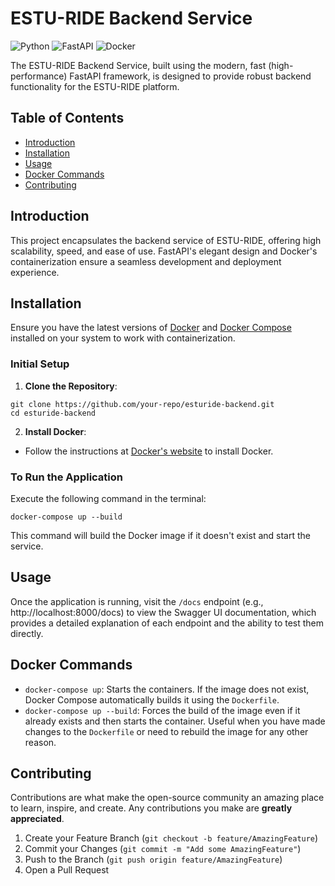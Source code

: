 # ESTU-RIDE Backend Service

![Python](https://img.shields.io/badge/python-3670A0?style=for-the-badge&logo=python&logoColor=ffdd54)
![FastAPI](https://img.shields.io/badge/FastAPI-005571?style=for-the-badge&logo=fastapi)
![Docker](https://img.shields.io/badge/docker-%230db7ed.svg?style=for-the-badge&logo=docker&logoColor=white)

The ESTU-RIDE Backend Service, built using the modern, fast (high-performance) FastAPI framework, is designed to provide robust backend functionality for the ESTU-RIDE platform.

## Table of Contents

- [Introduction](#introduction)
- [Installation](#installation)
- [Usage](#usage)
- [Docker Commands](#docker-commands)
- [Contributing](#contributing)

## Introduction

This project encapsulates the backend service of ESTU-RIDE, offering high scalability, speed, and ease of use. FastAPI's elegant design and Docker's containerization ensure a seamless development and deployment experience.

## Installation

Ensure you have the latest versions of [Docker](https://www.docker.com/get-started) and [Docker Compose](https://docs.docker.com/compose/install/) installed on your system to work with containerization.

### Initial Setup

1. **Clone the Repository**:
```
git clone https://github.com/your-repo/esturide-backend.git
cd esturide-backend
```

2. **Install Docker**:
- Follow the instructions at [Docker's website](https://www.docker.com/get-started) to install Docker.

### To Run the Application

Execute the following command in the terminal:
```
docker-compose up --build
```

This command will build the Docker image if it doesn't exist and start the service.

## Usage

Once the application is running, visit the `/docs` endpoint (e.g., http://localhost:8000/docs) to view the Swagger UI documentation, which provides a detailed explanation of each endpoint and the ability to test them directly.

## Docker Commands

- `docker-compose up`: Starts the containers. If the image does not exist, Docker Compose automatically builds it using the `Dockerfile`.
- `docker-compose up --build`: Forces the build of the image even if it already exists and then starts the container. Useful when you have made changes to the `Dockerfile` or need to rebuild the image for any other reason.

## Contributing

Contributions are what make the open-source community an amazing place to learn, inspire, and create. Any contributions you make are **greatly appreciated**.

1. Create your Feature Branch (`git checkout -b feature/AmazingFeature`)
2. Commit your Changes (`git commit -m "Add some AmazingFeature"`)
3. Push to the Branch (`git push origin feature/AmazingFeature`)
4. Open a Pull Request

